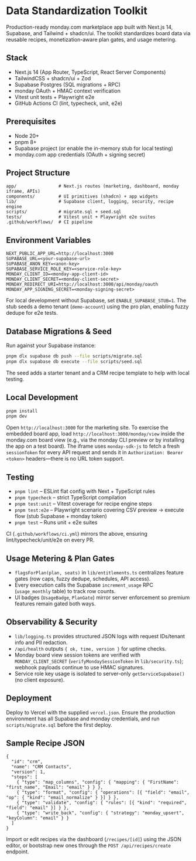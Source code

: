 # Data Standardization Toolkit

Production-ready monday.com marketplace app built with Next.js 14, Supabase, and Tailwind + shadcn/ui. The toolkit standardizes board data via reusable recipes, monetization-aware plan gates, and usage metering.

## Stack

- Next.js 14 (App Router, TypeScript, React Server Components)
- TailwindCSS + shadcn/ui + Zod
- Supabase Postgres (SQL migrations + RPC)
- monday OAuth + HMAC context verification
- Vitest unit tests + Playwright e2e
- GitHub Actions CI (lint, typecheck, unit, e2e)

## Prerequisites

- Node 20+
- pnpm 8+
- Supabase project (or enable the in-memory stub for local testing)
- monday.com app credentials (OAuth + signing secret)

## Project Structure

```
app/                # Next.js routes (marketing, dashboard, monday iframe, APIs)
components/         # UI primitives (shadcn) + app widgets
lib/                # Supabase client, logging, security, recipe engine
scripts/            # migrate.sql + seed.sql
tests/              # Vitest unit + Playwright e2e suites
.github/workflows/  # CI pipeline
```

## Environment Variables

```
NEXT_PUBLIC_APP_URL=http://localhost:3000
SUPABASE_URL=<your-supabase-url>
SUPABASE_ANON_KEY=<anon-key>
SUPABASE_SERVICE_ROLE_KEY=<service-role-key>
MONDAY_CLIENT_ID=<monday-app-client-id>
MONDAY_CLIENT_SECRET=<monday-client-secret>
MONDAY_REDIRECT_URI=http://localhost:3000/api/monday/oauth
MONDAY_APP_SIGNING_SECRET=<monday-signing-secret>
```

For local development without Supabase, set `ENABLE_SUPABASE_STUB=1`. The stub seeds a demo tenant (`demo-account`) using the pro plan, enabling fuzzy dedupe for e2e tests.

## Database Migrations & Seed

Run against your Supabase instance:

```bash
pnpm dlx supabase db push --file scripts/migrate.sql
pnpm dlx supabase db execute --file scripts/seed.sql
```

The seed adds a starter tenant and a CRM recipe template to help with local testing.

## Local Development

```bash
pnpm install
pnpm dev
```

Open `http://localhost:3000` for the marketing site. To exercise the embedded board app, load `http://localhost:3000/monday/view` inside the monday.com board view (e.g., via the monday CLI preview or by installing the app on a test board). The iframe uses `monday-sdk-js` to fetch a fresh `sessionToken` for every API request and sends it in `Authorization: Bearer <token>` headers—there is no URL token support.

## Testing

- `pnpm lint` – ESLint flat config with Next + TypeScript rules
- `pnpm typecheck` – strict TypeScript compilation
- `pnpm test:unit` – Vitest coverage for recipe engine steps
- `pnpm test:e2e` – Playwright scenario covering CSV preview → execute flow (stub Supabase + monday token)
- `pnpm test` – Runs unit + e2e suites

CI (`.github/workflows/ci.yml`) mirrors the above, ensuring lint/typecheck/unit/e2e on every PR.

## Usage Metering & Plan Gates

- `flagsForPlan(plan, seats)` in `lib/entitlements.ts` centralizes feature gates (row caps, fuzzy dedupe, schedules, API access).
- Every execution calls the Supabase `increment_usage` RPC (`usage_monthly` table) to track row counts.
- UI badges (`UsageBadge`, `PlanGate`) mirror server enforcement so premium features remain gated both ways.

## Observability & Security

- `lib/logging.ts` provides structured JSON logs with request IDs/tenant info and PII redaction.
- `/api/health` outputs `{ ok, time, version }` for uptime checks.
- Monday board view session tokens are verified with `MONDAY_CLIENT_SECRET` (`verifyMondaySessionToken` in `lib/security.ts`); webhook payloads continue to use HMAC signatures.
- Service role key usage is isolated to server-only `getServiceSupabase()` (no client exposure).

## Deployment

Deploy to Vercel with the supplied `vercel.json`. Ensure the production environment has all Supabase and monday credentials, and run `scripts/migrate.sql` before the first deploy.

## Sample Recipe JSON

```jsonc
{
  "id": "crm",
  "name": "CRM Contacts",
  "version": 1,
  "steps": [
    { "type": "map_columns", "config": { "mapping": { "FirstName": "first_name", "Email": "email" } } },
    { "type": "format", "config": { "operations": [{ "field": "email", "op": { "kind": "email_normalize" } }] } },
    { "type": "validate", "config": { "rules": [{ "kind": "required", "field": "email" }] } },
    { "type": "write_back", "config": { "strategy": "monday_upsert", "keyColumn": "email" } }
  ]
}
```

Import or edit recipes via the dashboard (`/recipes/[id]`) using the JSON editor, or bootstrap new ones through the `POST /api/recipes/create` endpoint.
